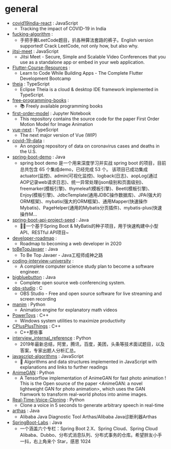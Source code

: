 # general
- [covid19india-react](https://github.com/covid19india/covid19india-react) : JavaScript
  - Tracking the impact of COVID-19 in India
- [fucking-algorithm](https://github.com/labuladong/fucking-algorithm) : 
  - 手把手撕LeetCode题目，扒各种算法套路的裤子。English version supported! Crack LeetCode, not only how, but also why.
- [jitsi-meet](https://github.com/jitsi/jitsi-meet) : JavaScript
  - Jitsi Meet - Secure, Simple and Scalable Video Conferences that you use as a standalone app or embed in your web application.
- [Flutter-Course-Resources](https://github.com/londonappbrewery/Flutter-Course-Resources) : 
  - Learn to Code While Building Apps - The Complete Flutter Development Bootcamp
- [theia](https://github.com/eclipse-theia/theia) : TypeScript
  - Eclipse Theia is a cloud & desktop IDE framework implemented in TypeScript.
- [free-programming-books](https://github.com/EbookFoundation/free-programming-books) : 
  - 📚 Freely available programming books
- [first-order-model](https://github.com/AliaksandrSiarohin/first-order-model) : Jupyter Notebook
  - This repository contains the source code for the paper First Order Motion Model for Image Animation
- [vue-next](https://github.com/vuejs/vue-next) : TypeScript
  - The next major version of Vue (WIP)
- [covid-19-data](https://github.com/nytimes/covid-19-data) : 
  - An ongoing repository of data on coronavirus cases and deaths in the U.S.
- [spring-boot-demo](https://github.com/xkcoding/spring-boot-demo) : Java
  - spring boot demo 是一个用来深度学习并实战 spring boot 的项目，目前总共包含 65 个集成demo，已经完成 53 个。 该项目已成功集成 actuator(监控)、admin(可视化监控)、logback(日志)、aopLog(通过AOP记录web请求日志)、统一异常处理(json级别和页面级别)、freemarker(模板引擎)、thymeleaf(模板引擎)、Beetl(模板引擎)、Enjoy(模板引擎)、JdbcTemplate(通用JDBC操作数据库)、JPA(强大的ORM框架)、mybatis(强大的ORM框架)、通用Mapper(快速操作Mybatis)、PageHelper(通用的Mybatis分页插件)、mybatis-plus(快速操作M…
- [spring-boot-api-project-seed](https://github.com/lihengming/spring-boot-api-project-seed) : Java
  - 🌱🚀一个基于Spring Boot & MyBatis的种子项目，用于快速构建中小型API、RESTful API项目~
- [developer-roadmap](https://github.com/kamranahmedse/developer-roadmap) : 
  - Roadmap to becoming a web developer in 2020
- [toBeTopJavaer](https://github.com/hollischuang/toBeTopJavaer) : Java
  - To Be Top Javaer - Java工程师成神之路
- [coding-interview-university](https://github.com/jwasham/coding-interview-university) : 
  - A complete computer science study plan to become a software engineer.
- [bigbluebutton](https://github.com/bigbluebutton/bigbluebutton) : Java
  - Complete open source web conferencing system.
- [obs-studio](https://github.com/obsproject/obs-studio) : C
  - OBS Studio - Free and open source software for live streaming and screen recording
- [manim](https://github.com/3b1b/manim) : Python
  - Animation engine for explanatory math videos
- [PowerToys](https://github.com/microsoft/PowerToys) : C++
  - Windows system utilities to maximize productivity
- [CPlusPlusThings](https://github.com/Light-City/CPlusPlusThings) : C++
  - C++那些事
- [interview_internal_reference](https://github.com/0voice/interview_internal_reference) : Python
  - 2019年最新总结，阿里，腾讯，百度，美团，头条等技术面试题目，以及答案，专家出题人分析汇总。
- [javascript-algorithms](https://github.com/trekhleb/javascript-algorithms) : JavaScript
  - 📝 Algorithms and data structures implemented in JavaScript with explanations and links to further readings
- [AnimeGAN](https://github.com/TachibanaYoshino/AnimeGAN) : Python
  - A Tensorflow implementation of AnimeGAN for fast photo animation ! This is the Open source of the paper <AnimeGAN: a novel lightweight GAN for photo animation>, which uses the GAN framwork to transform real-world photos into anime images.
- [Real-Time-Voice-Cloning](https://github.com/CorentinJ/Real-Time-Voice-Cloning) : Python
  - Clone a voice in 5 seconds to generate arbitrary speech in real-time
- [arthas](https://github.com/alibaba/arthas) : Java
  - Alibaba Java Diagnostic Tool Arthas/Alibaba Java诊断利器Arthas
- [SpringBoot-Labs](https://github.com/YunaiV/SpringBoot-Labs) : Java
  - 一个涵盖六个专栏：Spring Boot 2.X、Spring Cloud、Spring Cloud Alibaba、Dubbo、分布式消息队列、分布式事务的仓库。希望胖友小手一抖，右上角来个 Star，感恩 1024

